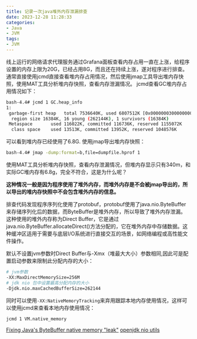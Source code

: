 ```yaml
---
title: 记录一次java堆外内存泄漏排查
date: 2023-12-28 11:28:33
categories:
- Java
- JVM
tags:
- JVM
---
```


线上运行的网络请求代理服务通过Grafana面板查看内存占用一直在上涨，给程序设置的内存上限为20G，已经占用8G，而且还在持续上涨，遂对程序进行排查。
通常直接使用jcmd直接查看堆内存占用情况，然后使用jmap工具导出堆内存快照，使用MAT工具分析堆内存快照，查看内存泄漏情况。
jcmd查看GC堆内存占用情况如下：
```bash
bash-4.4# jcmd 1 GC.heap_info
1:
 garbage-first heap   total 7536640K, used 6807512K [0x0000000300000000, 0x0000000800000000)
  region size 16384K, 16 young (262144K), 1 survivors (16384K)
 Metaspace       used 116022K, committed 116736K, reserved 1155072K
  class space    used 13513K, committed 13952K, reserved 1048576K
```
<!--more-->

可以看到堆内存已经使用了6.8G.
使用jmap导出堆内存快照：
```bash
bash-4.4# jmap -dump:format=b,file=dumpfile.hprof 1 

```

使用MAT工具分析堆内存快照，查看内存泄漏情况，但堆内存显示只有340m，和实际GC堆内存有6.8g，完全不符合，这是为什么呢？

**这种情况一般是因为程序使用了堆外内存，而堆外内存是不会被jmap导出的，所以导出的堆内存快照中不会包含堆外内存的信息。**

排查代码发现程序序列化使用了protobuf，protobuf使用了java.nio.ByteBuffer来存储序列化后的数据，而ByteBuffer是堆外内存，所以导致了堆外内存泄漏。
这种使用的堆外内存称为Direct Buffer，它是通过java.nio.ByteBuffer.allocateDirect()方法分配的，它在堆外内存中存储数据。这种缓冲区适用于需要与底层I/O系统进行直接交互的场景，如网络编程或高性能文件操作。

默认不设置jvm参数时Direct Buffer与-Xmx（堆最大大小）参数相同,因此可是配置启动参数来限制此分配内存的大小：
```bash
# jvm参数
-XX:MaxDirectMemorySize=256M
# jdk nio 包中设置最高分配内存的大小
-Djdk.nio.maxCachedBufferSize=262144
```
同时可以使用`-XX:NativeMemoryTracking`来弃用跟踪本地内存使用情况，这样可以使用jcmd来查看本地内存使用情况：
```bash
jcmd 1 VM.native_memory
```


[Fixing Java's ByteBuffer native memory "leak"](https://www.evanjones.ca/java-bytebuffer-leak.html)
[openjdk nio utils](https://github.com/AdoptOpenJDK/openjdk-jdk11/blob/master/src/java.base/share/classes/sun/nio/ch/Util.java)